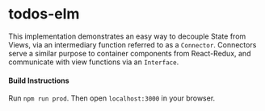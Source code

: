 # todos-elm

This implementation demonstrates an easy way to decouple State from
Views, via an intermediary function referred to as a `Connector`. Connectors
serve a similar purpose to container components from React-Redux, and communicate with
view functions via an `Interface`.

#### Build Instructions
Run `npm run prod`. Then open `localhost:3000` in your browser.
